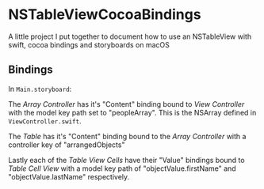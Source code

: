 # NSTableViewCocoaBindings

A little project I put together to document how to use an NSTableView with swift, cocoa bindings and storyboards on macOS

## Bindings

In `Main.storyboard`:

The *Array Controller* has it's "Content" binding bound to *View Controller* with the model key path set to "peopleArray". This is the NSArray defined in `ViewController.swift`.

The *Table* has it's "Content" binding bound to the *Array Controller* with a controller key of "arrangedObjects"

Lastly each of the *Table View Cells* have their "Value" bindings bound to *Table Cell View* with a model key path of "objectValue.firstName" and "objectValue.lastName" respectively.

